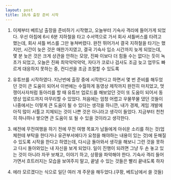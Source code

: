 ```yaml
---
layout: post
title: 10/6 출장 준비 시작
---
```


1. 이제부터 베트남 출장을 준비하기 시작했고, 오늘부터 기숙사 격리에 들어가게 되었다. 우선 아침에 6시 6분 지하철을 타고 수서역으로 가서 회사 셔틀버스를 타려고 했는데, 회사 셔틀 버스를 그만 놓쳐버렸다. 완전 뛰어가서 결국 지하철을 타기는 했지만, 시간이 늦은 것은 매한가지였고, 결국 기숙사 입소 시간까지 늦게 되었는데, 몇 분 늦은 것은 크게 상관을 안하는 모양, 진짜 이보다 더 힘들 수는 없다는 듯이 녹초가 되었고, 오늘은 진짜 최악악악악악, 자다가 코로나 검사도 조금 늦고 업무도 빠르게 대응하지 못하는 중, 컨디션을 조금 조절할 수 있도록

2. 유튜브를 시작하였다. 지난번에 출장 중에 시작한다고 하면서 몇 번 준비를 해두었던 것이 큰 도움이 되어서 이번에는 수월하게 동영상 제작까지 완전히 마치었고, 멋쟁이사자처럼 동아리를 할 때 유튜브 업로드를 해보았던 것이 또 도움이 되어서 동영상 업로드까지 마무리할 수 있었다. 처음에는 엄청 어렵고 우물쭈물 댔던 것들이 나중에서는 이렇게 큰 도움이 될 수 있다는 생각을 하니깐, 내가 경제, 게임 개발에 아직 많이 서툴고 지체되는 것이 나쁜 것은 아니라고 생각이 들었다. 지금부터 천천히 하나하나 쌓으면 큰 도움이 또 될 수 있을 것이라고 생각한다.

3. 예전에 무전여행을 하기 전에 무전 여행 목표가 남들에게 아쉬운 소리를 하는 것(업체한테 부탁을 한다거나 유관부서에다가 요청을 해야하는 내용이 있는 것)에 둔해질 수 있도록 시작을 한다고 하였는데, 다시금 돌아와서 생각을 해보니 그런 것을 못하고 다시 돌아와있는 내 자신을 보게 되었다. 일이 진행이 되려면 그냥 두 손 놓고 있는 것이 아니라 자꾸 보채고, 이야기 하고, 상황을 파악해야 한다. 기숙사 격리 들어가면서 흐트러지는 모습을 보여주지 말고, 끝낼 수 있는 것들은 빨리 끝내도록 하자 

4. 에라 모르겠다는 식으로 일단 여러 개 주문을 해두었다.(쿠팡, 베트남에서 쓸 것들)